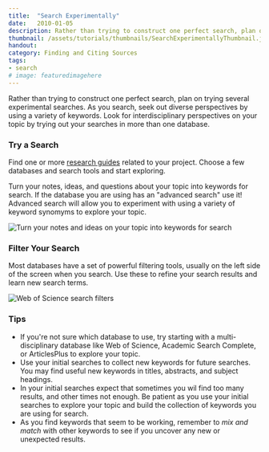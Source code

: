 ```yaml
---
title:  "Search Experimentally"
date:   2010-01-05
description: Rather than trying to construct one perfect search, plan on trying several experimental searches.
thumbnail: /assets/tutorials/thumbnails/SearchExperimentallyThumbnail.jpg
handout: 
category: Finding and Citing Sources
tags:
- search
# image: featuredimagehere
---
```


<p>Rather than trying to construct one perfect search, plan on trying several experimental searches. As you search, seek out diverse  perspectives by using a variety of keywords. Look for interdisciplinary perspectives on your topic by trying out your searches in more than one database.</p>


### Try a Search

<p>Find one or more <a href="http://guides.library.ucla.edu" target="_blank">research guides</a> related to your project. Choose a few databases and search tools and start exploring.</p>

<p>Turn your notes, ideas, and questions about your topic into keywords for search. If the database you are using has an "advanced search" use it! Advanced search will allow you to experiment with using a variety of keyword synomyms to explore your topic.</p> 

<img src="{{ '/assets/images/from-keywords-to-search-2.jpg' | prepend: site.baseurl }}" class="img-fluid" alt="Turn your notes and ideas on your topic into keywords for search" data-caption="Turn your notes and ideas on your topic into keywords for search."> 

### Filter Your Search

<p>Most databases have a set of powerful filtering tools, usually on the left side of the screen when you search. Use these to refine your search results and learn new search terms.</p>

<img src="{{ '/assets/images/database-filtering-tools.jpg' | prepend: site.baseurl }}" class="img-fluid" alt="Web of Science search filters" data-caption="Many databases, including Web of Science pictured here, provide powerful tools to filter and refine your search results."> 

### Tips

<ul class="collapsible" data-collapsible="expandable">
    <li>
      <div class="collapsible-header">If you're not sure which database to use, try starting with a multi-disciplinary database like Web of Science, Academic Search Complete, or ArticlesPlus to explore your topic.</div>
    </li>
    <li>
      <div class="collapsible-header">Use your initial searches to collect new keywords for future searches. You may find useful new keywords in titles, abstracts, and subject headings.</div>
    </li>
    <li>
      <div class="collapsible-header">In your initial searches expect that sometimes you wil find too many results, and other times not enough. Be patient as you use your initial searches to explore your topic and build the collection of keywords you are using for search.</div>
    </li>
        <li>
      <div class="collapsible-header">As you find keywords that seem to be working, remember to <em>mix and match</em> with other keywords to see if you uncover any new or unexpected results.</div> 
    </li>
  </ul>

